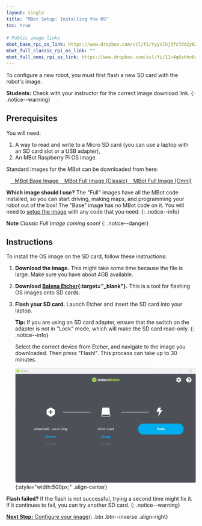 ```yaml
---
layout: single
title: "MBot Setup: Installing the OS"
toc: true

# Public image links
mbot_base_rpi_os_link: https://www.dropbox.com/scl/fi/tyyslhj3fz7dd2y6267mp/2024-10-16-mbot-base-bookworm.img.gz?rlkey=4k3qe7knhqhabw4g17n9feukj&st=e6qx4gxb&dl=0
mbot_full_classic_rpi_os_link: ""
mbot_full_omni_rpi_os_link: https://www.dropbox.com/scl/fi/11c4q6zhhv6rpcvvm47sd/2024-08-22-mbot-full-omni-bookworm.img.gz?rlkey=7zrekoep72wvqpq0p9xj0xwcf&st=2ikaw15b&dl=0
---
```


To configure a new robot, you must first flash a new SD card with the robot's image.

**Students:** Check with your instructor for the correct image download link.
{: .notice--warning}

## Prerequisites

You will need:
1. A way to read and write to a Micro SD card (you can use a laptop with an SD card slot or a USB adapter),
2. An MBot Raspberry Pi OS image.

Standard images for the MBot can be downloaded from here:

<div style="text-align: center;">
    <a href="{{ page.mbot_base_rpi_os_link }}" class="btn btn--info" target="_blank">
        <i class="fas fa-download"></i>&nbsp;&nbsp; MBot Base Image
    </a>
    <a href="{{ page.mbot_full_classic_rpi_os_link }}" class="btn btn--info inactive">
        <i class="fas fa-download"></i>&nbsp;&nbsp; MBot Full Image (Classic)
    </a>
    <a href="{{ page.mbot_full_omni_rpi_os_link }}" class="btn btn--info" target="_blank">
        <i class="fas fa-download"></i>&nbsp;&nbsp; MBot Full Image (Omni)
    </a>
</div>

**Which image should I use?** The "Full" images have all the MBot code installed, so you can start driving, making maps, and programming your robot out of the box! The "Base" image has no MBot code on it. You will need to [setup the image](/docs/setup/new-image) with any code that you need.
{: .notice--info}

**Note** *Classic Full Image coming soon!*
{: .notice--danger}

## Instructions

To install the OS image on the SD card, follow these instructions:

1. **Download the image.** This might take some time because the file is large. Make sure you have about 4GB available.
2. **Download [Balena Etcher](https://etcher.balena.io/){:target="_blank"}.** This is a tool for flashing OS images onto SD cards.
3. **Flash your SD card.** Launch Etcher and insert the SD card into your laptop.

    **Tip:** If you are using an SD card adapter, ensure that the switch on the adapter is not in "Lock" mode, which will make the SD card read-only.
    {: .notice--info}

    Select the correct device from Etcher, and navigate to the image you downloaded. Then press "Flash!". This process can take up to 30 minutes.

    ![Flash the SD card](/assets/images/setup/flash_sd.png){:style="width:500px;" .align-center}

**Flash failed?** If the flash is not successful, trying a second time might fix it. If it continues to fail, you can try another SD card.
{: .notice--warning}


[**Next Step:** Configure your image](/docs/setup/02-configuration){: .btn .btn--inverse .align-right}
